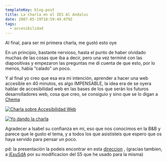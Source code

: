 ```yaml
---
templateKey: blog-post
title: La charla en el IES Al Andalus
date: 2007-05-19T18:59:49.079Z
tags:
  - accesibilidad
---
```

Al final, para ser mi primera charla, me gust­ó esto oye 

En un principio, bastante nervioso, hasta el punto de haber olvidado muchas de las cosas que iba a decir, pero una vez terminé con las diapositivas y empezaron las preguntas me di cuenta de que esto, por lo menos, habí­a “calado” un poco.

Y al final yo creo que esa era mi intenci­ón, aprender a hacer una web accesible en 40 minutos, es algo IMPENSABLE, la idea era de se oyera hablar de accesibilidad web en las bases de los que serán los futuros desarrolladores web, cosa que creo, se consiguio y sino que se lo digan a [Chema](http://latabernilladelupa.blogspot.com/2007/05/accesibilidad-una-obligacin-de-todos.html "La tebernilla de Lupa") 

[![Charla sobre Accesibilidad Web](https://i0.wp.com/www.javiermaties.com/sipuedo/wp-content/uploads/2007/05/foto-2_jpg.thumbnail.jpg)](https://i0.wp.com/www.javiermaties.com/sipuedo/wp-content/uploads/2007/05/foto-2_jpg.jpg)

[![Yo dando la charla](https://i1.wp.com/www.javiermaties.com/sipuedo/wp-content/uploads/2007/05/imagen032.thumbnail.jpg)](https://i0.wp.com/www.javiermaties.com/sipuedo/wp-content/uploads/2007/05/imagen032.jpg)

Agradecer a Isabel su confianza en mi, eso que nos conocimos en la B&B y parece que le gusto el tema, y a todos los que asististeis que espero que os haya servido para pensar un poco.

pd: la presentaci­ón la podeis encontrar en esta [direccion](http://www.javiermaties.com/charla "Presentaci­ón usada en la charla") , (gracias tambien, a [jEsuSdA](http://www.jesusda.com/blog "Web de jEsuSdA") por su modificacion del S5 que he usado para la misma)